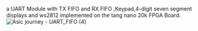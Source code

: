 a UART Module with TX FIFO and RX FIFO ,Keypad,4-digit seven segment displays and ws2812 implemented on the tang nano 20k FPGA Board.
![Asic journey - UART_FIFO (4)](https://github.com/user-attachments/assets/58d5ac9d-5ae0-403b-9a61-300df99d36c3)
